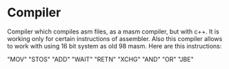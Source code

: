 # Compiler
Compiler which compiles asm files, as a masm compiler, but with c++.
It is working only for certain instructions of assembler.
Also this compiler allows to work with using 16 bit system as old 98 masm. 
Here are this instructions:

"MOV" "STOS" "ADD" "WAIT" "RETN" "XCHG" "AND" "OR" "JBE"
